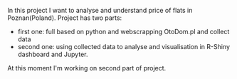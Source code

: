 In this project I want to analyse and understand price of flats in Poznan(Poland). 
Project has two parts:
- first one: full based on python and webscrapping OtoDom.pl and collect data
- second one: using collected data to analyse and visualisation in R-Shiny dashboard and Jupyter.

At this moment I'm working on second part of project. 
